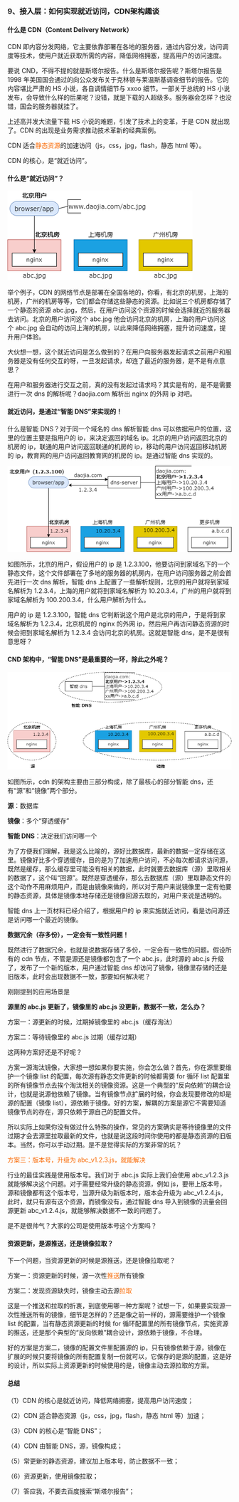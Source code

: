 ### 9、接入层：如何实现就近访问，CDN架构趣谈

#### 什么是 CDN（Content Delivery Network）

CDN 即内容分发网络，它主要依靠部署在各地的服务器，通过内容分发，访问调度等技术，使用户就近获取所需的内容，降低网络拥塞，提高用户的访问速度。

要说 CND，不得不提的就是斯塔尔报告。什么是斯塔尔报告呢？斯塔尔报告是 1998 年美国国会通过的向公众发布关于克林顿与莱温斯基调查细节的报告。它的内容堪比严肃的 HS 小说，各自调情细节与 xxoo 细节。一部关于总统的 HS 小说发布，会导致什么样的后果呢？没错，就是下载的人超级多。服务器会怎样？也没错，国会的服务器就挂了。

上述高并发大流量下载 HS 小说的难题，引发了技术上的变革，于是 CDN 就出现了。CDN 的出现是业务需求推动技术革新的经典案例。

CDN 适合<span style="color:#FA6800;">静态资源</span>的加速访问（js，css，jpg，flash，静态 html 等）。

CDN 的核心，是“就近访问”。

#### 什么是“就近访问”？

![](image/ch2-9-就近访问.png)

举个例子，CDN 的网络节点是部署在全国各地的，你看，有北京的机房，上海的机房，广州的机房等等，它们都会存储这些静态的资源。比如说三个机房都存储了一个静态的资源 abc.jpg，然后，在用户访问这个资源的时候会选择就近的服务器去访问。北京的用户访问这个 abc.jpg 他会访问北京的机房，上海的用户访问这个 abc.jpg 会自动的访问上海的机房，以此来降低网络拥塞，提升访问速度，提升用户体验。

大伙想一想，这个就近访问是怎么做到的？在用户向服务器发起请求之前用户和服务器是没有任何交互的呀，一旦发起请求，却连了最近的服务器，是不是有点意思？

在用户和服务器进行交互之前，真的没有发起过请求吗？其实是有的，是不是需要进行一次 dns 的解析呢？daojia.com 解析出 nginx 的外网 ip 对吧。

#### 就近访问，是通过“智能 DNS”来实现的！

什么是智能 DNS？对于同一个域名的 dns 解析智能 dns 可以依据用户的位置，这里的位置主要是指用户的 ip，来决定返回的域名 ip。北京的用户访问返回北京的机房的 ip，联通的用户访问返回联通的机房的 ip，移动的用户访问返回移动机房的 ip，教育网的用户访问返回教育网的机房的 ip。是通过智能 dns 实现的。

![](image/ch2-9-智能DNS.png)

如图所示，北京的用户，假设用户的 ip 是 1.2.3.100，他要访问到家域名下的一个静态文件，这个文件部署在了多地的服务器的机房内，在用户访问服务器之前会首先进行一次 dns 解析，智能 dns 上配置了一些解析规则，北京的用户就将到家域名解析为 1.2.3.4，上海的用户就将到家域名解析为 10.20.3.4，广州的用户就将到家域名解析为 100.200.3.4，什么用户解析为什么。

用户的 ip 是 1.2.3.100，智能 dns 它判断说这个用户是北京的用户，于是将到家域名解析为 1.2.3.4，北京机房的 nginx 的外网 ip，然后用户再访问静态资源的时候会把到家域名解析为 1.2.3.4 会访问北京的机房。这就是智能 dns，是不是很有意思呀？

#### CND 架构中，“智能 DNS”是最重要的一环，除此之外呢？

![](image/ch2-9-源-镜像-智能DNS.png)

如图所示，cdn 的架构主要由三部分构成，除了最核心的部分智能 dns，还有“源”和“镜像”两个部分。

**源**：数据库

**镜像**：多个“穿透缓存”

**智能 DNS**：决定我们访问哪一个

为了方便我们理解，我是这么比喻的，源好比数据库，最新的数据一定存储在这里。镜像好比多个穿透缓存，目的是为了加速用户访问，不必每次都请求访问源，既然是缓存，那么缓存里可能没有相关的数据，此时就要去数据库（源）里取相关的数据了，这个叫“回源”。既然是穿透缓存，那么去数据库（源）里取静态文件的这个动作不用麻烦用户，而是由镜像来做的，所以对于用户来说镜像里一定有他要的静态资源，具体是镜像本地存储还是镜像回源去取的，对用户来说是透明的。

智能 dns 上一页材料已经介绍了，根据用户的 ip 来实施就近访问，看是访问源还是访问哪一个最近的镜像。

**数据冗余（存多份），一定会有一致性问题！**

既然进行了数据冗余，也就是说数据存储了多份，一定会有一致性的问题。假设所有的 cdn 节点，不管是源还是镜像都包含了一个 abc.js，此时源的 abc.js 升级了，发布了一个新的版本，用户通过智能 dns 却访问了镜像，镜像里存储的还是旧版本，此时会出现数据不一致，那要如何解决呢？

刚刚提到的应用场景是

**源里的 abc.js 更新了，镜像里的 abc.js 没更新，数据不一致，怎么办？**

方案一：源更新的时候，过期掉镜像里的 abc.js（缓存淘汰）

方案二：等待镜像里的 abc.js 过期（缓存过期）

这两种方案好还是不好呢？

方案一源淘汰镜像，大家想一想如果你要实施，你会怎么做？首先，你在源里要维护一个镜像 list 的配置，每次源有静态文件更新的时候都需要 for 循环 list 配置里的所有镜像节点去挨个淘汰相关的镜像资源。这是一个典型的“反向依赖”的耦合设计，也就是说源他依赖了镜像。当有镜像节点扩展的时候，你会发现要修改的却是源的配置（镜像 list），源依赖于镜像。好的方案，解耦的方案是源它不需要知道镜像节点的存在，源只依赖于源自己的配置文件。

所以实际上如果你没有做过什么特殊的操作，常见的方案确实是等待镜像里的文件过期才会去源里拉取最新的文件，也就是说这段时间你使用的都是静态资源的旧版本。当然，你可以手动过期。是不是觉得实际的方案非常的坑？

<span style="color:#FA6800;">方案三：版本号，升级为 abc_v1.2.3.js，就能解决</span>

行业的最佳实践是使用版本号。我们对于 abc.js 实际上我们会使用 abc_v1.2.3.js 就能够解决这个问题。对于需要经常升级的静态资源，例如 js，要带上版本号，源和镜像都有这个版本号，当源升级为新版本时，版本会升级为 abc_v1.2.4.js，此时，就只有源有这个资源，而镜像没有，通过智能 dns 导入到镜像的流量会回源更新 abc_v1.2.4.js，就能够解决数据不一致的问题了。

是不是很帅气？大家的公司是使用版本号这个方案吗？

#### 资源更新，是源推送，还是镜像拉取？

下一个问题，当资源更新的时候是源推送，还是镜像拉取呢？

方案一：资源更新的时候，源一次性<span style="color:#FA6800;">推送</span>所有镜像

方案二：发现资源缺失时，镜像主动去源<span style="color:#FA6800;">拉取</span>

这是一个推送和拉取的折衷，到底使用哪一种方案呢？试想一下，如果要实现源一次性推送所有的镜像，细节是怎样的？还是像之前一样的，源需要维护一个镜像 list 的配置，当有静态资源更新的时候 for 循环配置里的所有镜像节点，实施资源的推送，还是那个典型的“反向依赖”耦合设计，源依赖于镜像，不合理。

好的方案是方案二，镜像的配置文件里配置源的 ip，只有镜像依赖于源，镜像在扩展的时候只要将镜像的所有配置复制一份就可以，它保存的是源的配置，这是好的设计，所以实际上资源更新的时候使用的是，镜像主动去源拉取的方案。

#### 总结

（1）CDN 的核心是就近访问，降低网络拥塞，提高用户访问速度；

（2）CDN 适合静态资源（js，css，jpg，flash，静态 html 等）加速；

（3）CDN 的核心是“智能 DNS”；

（4）CDN 由智能 DNS，源，镜像构成；

（5）常更新的静态资源，建议加上版本号，防止数据不一致；

（6）资源更新，使用镜像拉取；

（7）答应我，不要去百度搜索“斯塔尔报告”；